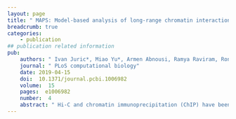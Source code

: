 ```yaml
---
layout: page
title: " MAPS: Model-based analysis of long-range chromatin interactions from PLAC-seq and HiChIP experiments"
breadcrumb: true
categories:
    - publication
## publication related information
pub:
    authors: " Ivan Juric*, Miao Yu*, Armen Abnousi, Ramya Raviram, Rongxin Fang, Yuan Zhao, Yanxiao Zhang, Yunjiang Qiu, Yuchen Yang, Yun Li, Bing Ren<sup>#</sup>,  Ming Hu<sup>#</sup>"
    journal: " PLoS computational biology"
    date: 2019-04-15
    doi:  10.1371/journal.pcbi.1006982
    volume:  15
    pages:  e1006982
    number:  4
    abstract: " Hi-C and chromatin immunoprecipitation (ChIP) have been combined to identify long-range chromatin interactions genome-wide at reduced cost and enhanced resolution, but extracting information from the resulting datasets has been challenging. Here we describe a computational method, MAPS, Model-based Analysis of PLAC-seq and HiChIP, to process the data from such experiments and identify long-range chromatin interactions. MAPS adopts a zero-truncated Poisson regression framework to explicitly remove systematic biases in the PLAC-seq and HiChIP datasets, and then uses the normalized chromatin contact frequencies to identify significant chromatin interactions anchored at genomic regions bound by the protein of interest. MAPS shows superior performance over existing software tools in the analysis of chromatin interactions from multiple PLAC-seq and HiChIP datasets centered on different transcriptional factors and histone marks. MAPS is freely available at https://github.com/ijuric/MAPS.,"
---
```

